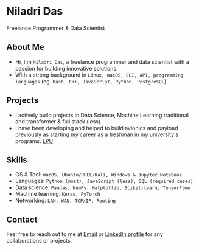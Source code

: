 **Niladri Das**
================

Freelance Programmer & Data Scientist

**About Me**
------------

- Hi, I'm `Niladri Das`, a freelance programmer and data scientist with a passion for building innovative solutions. 
- With a strong background in `Linux, macOS, CLI, API, programming languages` (eg. `Bash, C++, JavaScript, Python, PostgreSQL`).

**Projects**
------------

- I actively build projects in Data Science, Machine Learning traditional and transformer & full stack (less).
- I have been developing and helped to build avionics and payload previously as starting my career as a freshman in my university's programs. [LPU](www.lpu.in)

**Skills**
------------

* OS & Tool: `macOS, Ubuntu/RHEL/Kali, Windows & Jupyter Notebook`
* Languages: `Python (most), JavaScript (less), SQL (required cases)`
* Data science: `Pandas, NumPy, Matplotlib, Scikit-learn, TensorFlow`
* Machine learning: `Keras, PyTorch`
* Networking: `LAN, WAN, TCP/IP, Routing`

**Contact**
------------

Feel free to reach out to me at [Email](ndas1262000@gmail.com) or [LinkedIn profile](https://www.linkedin.com/in/niladrridas) for any collaborations or projects.
